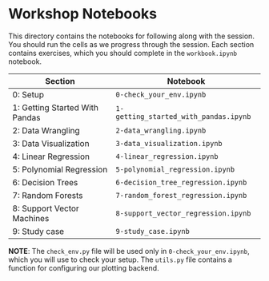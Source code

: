# Workshop Notebooks

This directory contains the notebooks for following along with the session. You should run the cells as we progress through the session. Each section contains exercises, which you should complete in the `workbook.ipynb` notebook.

| Section | Notebook |
| --- | --- |
| 0: Setup | `0-check_your_env.ipynb` |
| 1: Getting Started With Pandas | `1-getting_started_with_pandas.ipynb` |
| 2: Data Wrangling | `2-data_wrangling.ipynb` |
| 3: Data Visualization | `3-data_visualization.ipynb` |
| 4: Linear Regression | `4-linear_regression.ipynb` |
| 5: Polynomial Regression | `5-polynomial_regression.ipynb` |
| 6: Decision Trees | `6-decision_tree_regression.ipynb` |
| 7: Random Forests | `7-random_forest_regression.ipynb` |
| 8: Support Vector Machines | `8-support_vector_regression.ipynb` |
| 9: Study case | `9-study_case.ipynb` |


**NOTE**: The `check_env.py` file will be used only in `0-check_your_env.ipynb`, which you will use to check your setup. The `utils.py` file contains a function for configuring our plotting backend.